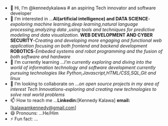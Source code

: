 - 👋 Hi, I’m @kennedykalawa
      # an aspiring Tech innovator and software developer
- 👀 I’m interested in ...**AI(artificial intelligence) and DATA SCIENCE**-*expoloring machine learning,deep learning,natural language 
                          processing,analyzing data ,using tools and techniques for predictive modeling and data visualization.*
                           **WEB DEVELOPMENT AND CYBER SECURITY**-*Creating and developing more engaging and functional web application 
                               focusing on both frontend and backend development*
                            **ROBOTICS**-*Embeded systems and robot programming and the fusion of both software and hardware*
- 🌱 I’m currently learning ...*I'm currently exploring and diving into the world of information technology and software development*
                                *currently pursuing technologies like Python,Javascript,HTML/CSS,SQL,Git and linux*
- 💞️ I’m looking to collaborate on ...*on open source projects in my area of interest*
                                       *Tech Innovations-exploring and creating new technologies to solve real world problems*
- 📫 How to reach me ...**Linkedin:**[Kennedy Kalawa]
                         **email:**[kalawamkennedy@gmail.com]
- 😄 Pronouns: ...He/Him
- ⚡ Fun fact: ...

<!---
kennedykalawa/kennedykalawa is a ✨ special ✨ repository because its `README.md` (this file) appears on your GitHub profile.
You can click the Preview link to take a look at your changes.
--->

